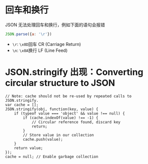 # 回车和换行

JSON 无法处理回车和换行，例如下面的语句会报错

```js
JSON.parse({a: '\r'})
```

-   `\r`: `\x0D`回车 CR (Carriage Return)
-   `\n`: `\x0A`换行 LF (Line Feed)

# JSON.stringify 出现：Converting circular structure to JSON

    // Note: cache should not be re-used by repeated calls to JSON.stringify.
    var cache = [];
    JSON.stringify(obj, function(key, value) {
        if (typeof value === 'object' && value !== null) {
            if (cache.indexOf(value) !== -1) {
                // Circular reference found, discard key
                return;
            }
            // Store value in our collection
            cache.push(value);
        }
        return value;
    });
    cache = null; // Enable garbage collection
